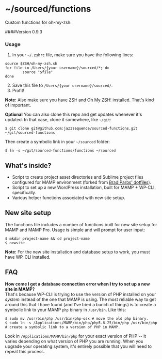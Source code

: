 # ~/sourced/functions
Custom functions for oh-my-zsh

####Version 0.9.3

### Usage
1. In your `~/.zshrc` file, make sure you have the following lines:

```
source $ZSH/oh-my-zsh.sh
for file in /Users/{your username}/sourced/*; do
        source "$file"
done
```
2. Save this file to `/Users/{your username}/sourced/`.
3. Profit!

**Note:** Also make sure you have [ZSH](http://www.zsh.org/) and [Oh My ZSH!](https://github.com/robbyrussell/oh-my-zsh) installed. That's kind of important.

**Optional**
You can also clone this repo and get updates whenever it's updated. In that case, clone it somewhere, like `~/git`:

`$ git clone git@github.com:jazzsequence/sourced-functions.git ~/git/sourced-functions`

Then create a symbolic link in your `~/sourced` folder:

`$ ln -s ~/git/sourced-functions/functions ~/sourced`

## What's inside?

* Script to create project asset directories and Sublime project files configured for MAMP environment (forked from [Brad Parbs' dotfiles](https://github.com/bradp/dotfiles)).
* Script to set up a new WordPress installation, built for MAMP + WP-CLI, specifically.
* Various helper functions associated with new site setup.

## New site setup
The functions file includes a number of functions built for new site setup for MAMP and MAMP Pro. Usage is simple and will prompt for user input:

```
$ mkdir project-name && cd project-name
$ newsite
```

**Note:** For the new site installation and database setup to work, you must have WP-CLI installed.

## FAQ

**How come I get a database connection error when I try to set up a new site in MAMP?**  
That's because WP-CLI is trying to use the version of PHP installed on your _system_ instead of the one that MAMP is using. The most reliable way to get around this that I have found (and I've tried a bunch of things) is to create a symbolic link to your MAMP `php` binary in `/usr/bin`. Like this:

```
$ sudo mv /usr/bin/php /usr/bin/php-osx # move the old php binary.
$ sudo ln -s /Applications/MAMP/bin/php/php5.6.25/bin/php /usr/bin/php # create a symbolic link to a version of PHP in MAMP.
```

Look in `/Applications/MAMP/bin/php` for your exact version of PHP -- it varies depending on what version of PHP you are running. When you upgrade your operating system, it's entirely possible that you will need to repeat this process.
